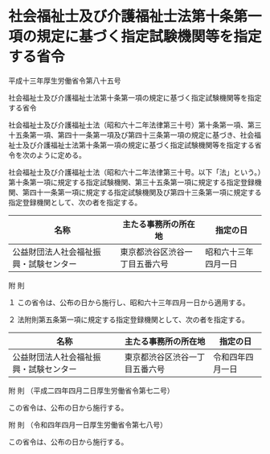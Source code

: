 # 社会福祉士及び介護福祉士法第十条第一項の規定に基づく指定試験機関等を指定する省令

平成十三年厚生労働省令第八十五号

社会福祉士及び介護福祉士法第十条第一項の規定に基づく指定試験機関等を指定する省令

社会福祉士及び介護福祉士法（昭和六十二年法律第三十号）第十条第一項、第三十五条第一項、第四十一条第一項及び第四十三条第一項の規定に基づき、社会福祉士及び介護福祉士法第十条第一項の規定に基づく指定試験機関等を指定する省令を次のように定める。

社会福祉士及び介護福祉士法（昭和六十二年法律第三十号。以下「法」という。）第十条第一項に規定する指定試験機関、第三十五条第一項に規定する指定登録機関、第四十一条第一項に規定する指定試験機関及び第四十三条第一項に規定する指定登録機関として、次の者を指定する。

名称 | 主たる事務所の所在地 | 指定の日  
---|---|---  
公益財団法人社会福祉振興・試験センター | 東京都渋谷区渋谷一丁目五番六号 | 昭和六十三年四月一日  
  
附 則

１ この省令は、公布の日から施行し、昭和六十三年四月一日から適用する。

２ 法附則第五条第一項に規定する指定登録機関として、次の者を指定する。

名称 | 主たる事務所の所在地 | 指定の日  
---|---|---  
公益財団法人社会福祉振興・試験センター | 東京都渋谷区渋谷一丁目五番六号 | 令和四年四月一日  
  
附 則 （平成二四年四月二日厚生労働省令第七二号）

この省令は、公布の日から施行する。

附 則 （令和四年四月一日厚生労働省令第七八号）

この省令は、公布の日から施行する。
